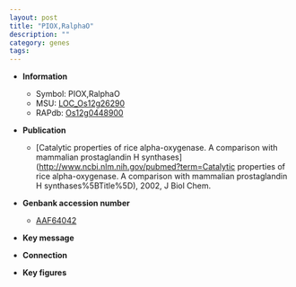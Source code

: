 ```yaml
---
layout: post
title: "PIOX,RalphaO"
description: ""
category: genes
tags: 
---
```


* **Information**  
    + Symbol: PIOX,RalphaO  
    + MSU: [LOC_Os12g26290](http://rice.plantbiology.msu.edu/cgi-bin/ORF_infopage.cgi?orf=LOC_Os12g26290)  
    + RAPdb: [Os12g0448900](http://rapdb.dna.affrc.go.jp/viewer/gbrowse_details/irgsp1?name=Os12g0448900)  

* **Publication**  
    + [Catalytic properties of rice alpha-oxygenase. A comparison with mammalian prostaglandin H synthases](http://www.ncbi.nlm.nih.gov/pubmed?term=Catalytic properties of rice alpha-oxygenase. A comparison with mammalian prostaglandin H synthases%5BTitle%5D), 2002, J Biol Chem.

* **Genbank accession number**  
    + [AAF64042](http://www.ncbi.nlm.nih.gov/nuccore/AAF64042)

* **Key message**  

* **Connection**  

* **Key figures**  


